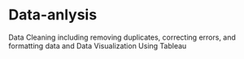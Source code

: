 # Data-anlysis
Data Cleaning including removing duplicates, correcting errors, and formatting data and Data Visualization Using Tableau
